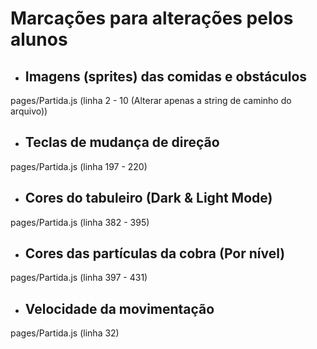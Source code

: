 # Marcações para alterações pelos alunos

- ## Imagens (sprites) das comidas e obstáculos

pages/Partida.js (linha 2 - 10 (Alterar apenas a string de caminho do arquivo))

- ## Teclas de mudança de direção

pages/Partida.js (linha 197 - 220)

- ## Cores do tabuleiro (Dark & Light Mode)

pages/Partida.js (linha 382 - 395)

- ## Cores das partículas da cobra (Por nível)

pages/Partida.js (linha 397 - 431)

- ## Velocidade da movimentação

pages/Partida.js (linha 32)